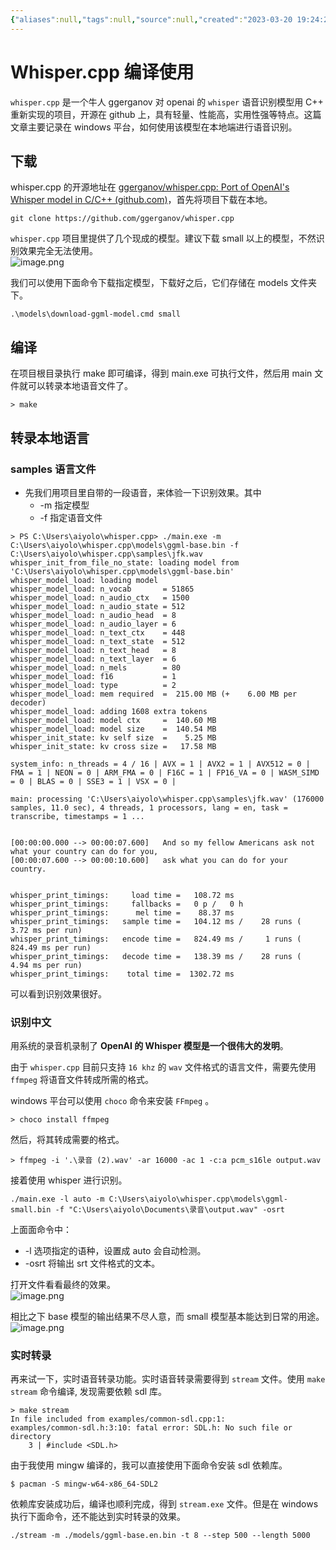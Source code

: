 ```yaml
---
{"aliases":null,"tags":null,"source":null,"created":"2023-03-20 19:24:28","updated":"2023-03-20 19:37:09","uid":null,"title":"Whisper.cpp 编译使用","dg-publish":true,"permalink":"/Pages/Whisper.cpp 编译使用/","dgPassFrontmatter":true,"noteIcon":""}
---
```



# Whisper.cpp 编译使用

`whisper.cpp` 是一个牛人 ggerganov 对 openai 的 `whisper` 语音识别模型用 C++ 重新实现的项目，开源在 github 上，具有轻量、性能高，实用性强等特点。这篇文章主要记录在 windows 平台，如何使用该模型在本地端进行语音识别。

## 下载

whisper.cpp 的开源地址在 [ggerganov/whisper.cpp: Port of OpenAI's Whisper model in C/C++ (github.com)](https://github.com/ggerganov/whisper.cpp)，首先将项目下载在本地。

```
git clone https://github.com/ggerganov/whisper.cpp
```

`whisper.cpp` 项目里提供了几个现成的模型。建议下载 small 以上的模型，不然识别效果完全无法使用。  
![image.png](https://cdn.jsdelivr.net/gh/aiyolo/imgrepo@main/test/202303201635387.png)

我们可以使用下面命令下载指定模型，下载好之后，它们存储在 models 文件夹下。

```
.\models\download-ggml-model.cmd small
```

## 编译

在项目根目录执行 make 即可编译，得到 main.exe 可执行文件，然后用 main 文件就可以转录本地语音文件了。

```
> make
```

## 转录本地语言

### samples 语言文件

- 先我们用项目里自带的一段语音，来体验一下识别效果。其中
	- -m 指定模型
	- -f 指定语音文件

```
> PS C:\Users\aiyolo\whisper.cpp> ./main.exe -m C:\Users\aiyolo\whisper.cpp\models\ggml-base.bin -f C:\Users\aiyolo\whisper.cpp\samples\jfk.wav   
whisper_init_from_file_no_state: loading model from 'C:\Users\aiyolo\whisper.cpp\models\ggml-base.bin'
whisper_model_load: loading model
whisper_model_load: n_vocab       = 51865
whisper_model_load: n_audio_ctx   = 1500
whisper_model_load: n_audio_state = 512
whisper_model_load: n_audio_head  = 8
whisper_model_load: n_audio_layer = 6
whisper_model_load: n_text_ctx    = 448
whisper_model_load: n_text_state  = 512
whisper_model_load: n_text_head   = 8
whisper_model_load: n_text_layer  = 6
whisper_model_load: n_mels        = 80
whisper_model_load: f16           = 1
whisper_model_load: type          = 2
whisper_model_load: mem required  =  215.00 MB (+    6.00 MB per decoder)
whisper_model_load: adding 1608 extra tokens
whisper_model_load: model ctx     =  140.60 MB
whisper_model_load: model size    =  140.54 MB
whisper_init_state: kv self size  =    5.25 MB
whisper_init_state: kv cross size =   17.58 MB

system_info: n_threads = 4 / 16 | AVX = 1 | AVX2 = 1 | AVX512 = 0 | FMA = 1 | NEON = 0 | ARM_FMA = 0 | F16C = 1 | FP16_VA = 0 | WASM_SIMD = 0 | BLAS = 0 | SSE3 = 1 | VSX = 0 |

main: processing 'C:\Users\aiyolo\whisper.cpp\samples\jfk.wav' (176000 samples, 11.0 sec), 4 threads, 1 processors, lang = en, task = transcribe, timestamps = 1 ...


[00:00:00.000 --> 00:00:07.600]   And so my fellow Americans ask not what your country can do for you,
[00:00:07.600 --> 00:00:10.600]   ask what you can do for your country.


whisper_print_timings:     load time =   108.72 ms
whisper_print_timings:     fallbacks =   0 p /   0 h
whisper_print_timings:      mel time =    88.37 ms
whisper_print_timings:   sample time =   104.12 ms /    28 runs (    3.72 ms per run)
whisper_print_timings:   encode time =   824.49 ms /     1 runs (  824.49 ms per run)
whisper_print_timings:   decode time =   138.39 ms /    28 runs (    4.94 ms per run)
whisper_print_timings:    total time =  1302.72 ms
```

可以看到识别效果很好。

### 识别中文

用系统的录音机录制了 **OpenAI 的 Whisper 模型是一个很伟大的发明**。

由于 `whisper.cpp` 目前只支持 `16 khz` 的 `wav` 文件格式的语言文件，需要先使用 `ffmpeg` 将语音文件转成所需的格式。

windows 平台可以使用 `choco` 命令来安装 `FFmpeg` 。

```
> choco install ffmpeg
```

然后，将其转成需要的格式。

```
> ffmpeg -i '.\录音 (2).wav' -ar 16000 -ac 1 -c:a pcm_s16le output.wav
```

接着使用 whisper 进行识别。

```
./main.exe -l auto -m C:\Users\aiyolo\whisper.cpp\models\ggml-small.bin -f "C:\Users\aiyolo\Documents\录音\output.wav" -osrt
```

上面面命令中：

- -l 选项指定的语种，设置成 auto 会自动检测。
- -osrt 将输出 srt 文件格式的文本。

打开文件看看最终的效果。  
![image.png](https://cdn.jsdelivr.net/gh/aiyolo/imgrepo@main/test/202303201918733.png)

相比之下 base 模型的输出结果不尽人意，而 small 模型基本能达到日常的用途。  
![image.png](https://cdn.jsdelivr.net/gh/aiyolo/imgrepo@main/test/202303201921009.png)

### 实时转录

再来试一下，实时语音转录功能。实时语音转录需要得到 `stream` 文件。使用 `make stream` 命令编译, 发现需要依赖 sdl 库。

```
> make stream
In file included from examples/common-sdl.cpp:1:
examples/common-sdl.h:3:10: fatal error: SDL.h: No such file or directory
    3 | #include <SDL.h>
```

由于我使用 mingw 编译的，我可以直接使用下面命令安装 sdl 依赖库。

```
$ pacman -S mingw-w64-x86_64-SDL2
```

依赖库安装成功后，编译也顺利完成，得到 `stream.exe` 文件。但是在 windows 执行下面命令，还不能达到实时转录的效果。

```
./stream -m ./models/ggml-base.en.bin -t 8 --step 500 --length 5000
```
